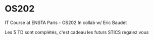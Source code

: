 # OS202
IT Course at ENSTA Paris - OS202 In collab w/ Eric Baudet

Les 5 TD sont complétés, c'est cadeau les futurs STICS regalez vous
